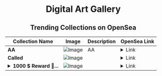 <div align="center">

# Digital Art Gallery

## Trending Collections on OpenSea

| Collection Name                       | Image                                                                                     | Description                       | OpenSea Link                                                                                          |
|---------------------------------------|-------------------------------------------------------------------------------------------|-----------------------------------|--------------------------------------------------------------------------------------------------------|
| **AA** | ![Image](https://i.seadn.io/s/raw/files/7fd98eeae4c4e3d1b2bc05a4a6698489.png?w=500&auto=format?w=200&auto=format) | AA | <details><summary>Link</summary>[AA](https://opensea.io/collection/aa-286)</details> |
| **Called** | ![Image](https://i.seadn.io/s/raw/files/3d1947636790a03e7420d7c55f07a7df.jpg?w=500&auto=format?w=200&auto=format) |  | <details><summary>Link</summary>[Called](https://opensea.io/collection/called-12)</details> |
| **<details><summary>1000 $ Reward 🎁...</summary>1000 $ Reward 🎁 [#269]</details>** | ![Image](https://i.seadn.io/s/raw/files/293bf5007c16653f404ea73c0ca6a7e4.png?w=500&auto=format?w=200&auto=format) |  | <details><summary>Link</summary>[1000 $ Reward 🎁 [#269]](https://opensea.io/collection/1000-reward-269-1)</details> |

</div>